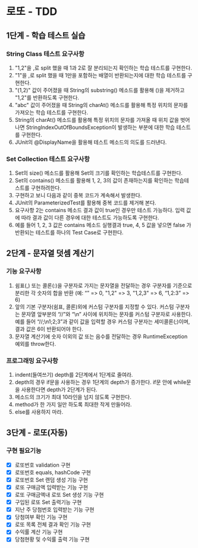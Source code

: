 # 로또 - TDD

## 1단계 - 학습 테스트 실습
### String Class 테스트 요구사항
1. "1,2"을 ,로 split 했을 때 1과 2로 잘 분리되는지 확인하는 학습 테스트를 구현한다.
2. "1"을 ,로 split 했을 때 1만을 포함하는 배열이 반환되는지에 대한 학습 테스트를 구현한다.
3. "(1,2)" 값이 주어졌을 때 String의 substring() 메소드를 활용해 ()을 제거하고 "1,2"를 반환하도록 구현한다.
4. "abc" 값이 주어졌을 때 String의 charAt() 메소드를 활용해 특정 위치의 문자를 가져오는 학습 테스트를 구현한다.
5. String의 charAt() 메소드를 활용해 특정 위치의 문자를 가져올 때 위치 값을 벗어나면 StringIndexOutOfBoundsException이 발생하는 부분에 대한 학습 테스트를 구현한다.
6. JUnit의 @DisplayName을 활용해 테스트 메소드의 의도를 드러낸다.
### Set Collection 테스트 요구사항
1. Set의 size() 메소드를 활용해 Set의 크기를 확인하는 학습테스트를 구현한다.
2. Set의 contains() 메소드를 활용해 1, 2, 3의 값이 존재하는지를 확인하는 학습테스트를 구현하려한다.
3. 구현하고 보니 다음과 같이 중복 코드가 계속해서 발생한다.
4. JUnit의 ParameterizedTest를 활용해 중복 코드를 제거해 본다.
5. 요구사항 2는 contains 메소드 결과 값이 true인 경우만 테스트 가능하다. 입력 값에 따라 결과 값이 다른 경우에 대한 테스트도 가능하도록 구현한다.
6. 예를 들어 1, 2, 3 값은 contains 메소드 실행결과 true, 4, 5 값을 넣으면 false 가 반환되는 테스트를 하나의 Test Case로 구현한다.

## 2단계 - 문자열 덧셈 계산기
### 기능 요구사항
1. 쉼표(,) 또는 콜론(:)을 구분자로 가지는 문자열을 전달하는 경우 구분자를 기준으로 분리한 각 숫자의 합을 반환 (예: “” => 0, "1,2" => 3, "1,2,3" => 6, “1,2:3” => 6)
2. 앞의 기본 구분자(쉼표, 콜론)외에 커스텀 구분자를 지정할 수 있다. 커스텀 구분자는 문자열 앞부분의 “//”와 “\n” 사이에 위치하는 문자를 커스텀 구분자로 사용한다. 예를 들어 “//;\n1;2;3”과 같이 값을 입력할 경우 커스텀 구분자는 세미콜론(;)이며, 결과 값은 6이 반환되어야 한다.
3. 문자열 계산기에 숫자 이외의 값 또는 음수를 전달하는 경우 RuntimeException 예외를 throw한다.
### 프로그래밍 요구사항
1. indent(들여쓰기) depth를 2단계에서 1단계로 줄여라.
2. depth의 경우 if문을 사용하는 경우 1단계의 depth가 증가한다. if문 안에 while문을 사용한다면 depth가 2단계가 된다.
3. 메소드의 크기가 최대 10라인을 넘지 않도록 구현한다.
4. method가 한 가지 일만 하도록 최대한 작게 만들어라.
5. else를 사용하지 마라.

## 3단계 - 로또(자동)
### 구현 필요기능
- [x] 로또번호 validation 구현
- [x] 로또번호 equals, hashCode 구현
- [x] 로또번호 Set 랜덤 생성 기능 구현
- [x] 로또 구매금액 입력받는 기능 구현
- [x] 로또 구매금액내 로또 Set 생성 기능 구현
- [x] 구입된 로또 Set 출력기능 구현
- [x] 지난 주 당첨번호 입력받는 기능 구현 
- [x] 당첨여부 확인 기능 구현
- [x] 로또 목록 전체 결과 확인 기능 구현
- [x] 수익률 계산 기능 구현
- [x] 당첨현황 및 수익률 출력 기능 구현
